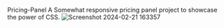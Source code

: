 Pricing-Panel
A Somewhat responsive pricing panel project to showcase the power of CSS. 
![Screenshot 2024-02-21 163357](https://github.com/Raghav847/Pricing-Panel/assets/155814488/1cae6f80-12c0-4288-9ae1-3f7fa7e6d20a)
